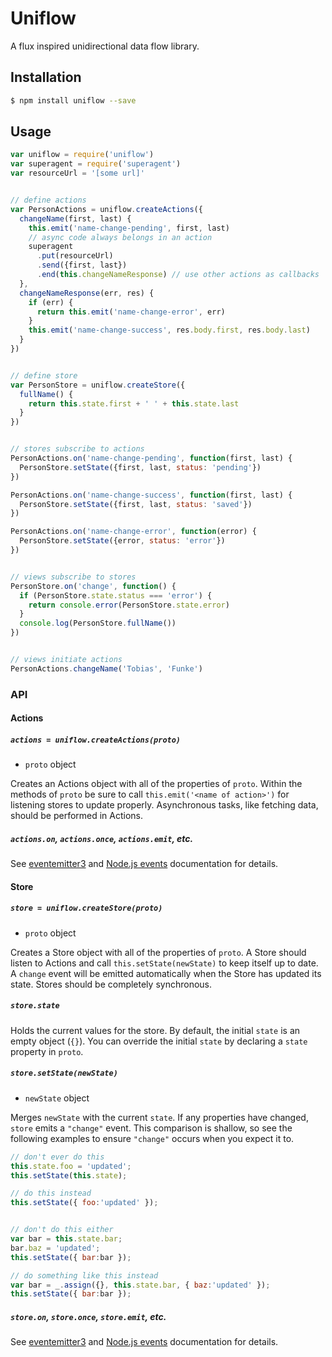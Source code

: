 # Uniflow

A flux inspired unidirectional data flow library.

## Installation

```bash
$ npm install uniflow --save
```

## Usage

```js
var uniflow = require('uniflow')
var superagent = require('superagent')
var resourceUrl = '[some url]'


// define actions
var PersonActions = uniflow.createActions({
  changeName(first, last) {
    this.emit('name-change-pending', first, last)
    // async code always belongs in an action
    superagent
      .put(resourceUrl)
      .send({first, last})
      .end(this.changeNameResponse) // use other actions as callbacks
  },
  changeNameResponse(err, res) {
    if (err) {
      return this.emit('name-change-error', err)
    }
    this.emit('name-change-success', res.body.first, res.body.last)
  }
})


// define store
var PersonStore = uniflow.createStore({
  fullName() {
    return this.state.first + ' ' + this.state.last
  }
})


// stores subscribe to actions
PersonActions.on('name-change-pending', function(first, last) {
  PersonStore.setState({first, last, status: 'pending'})
})

PersonActions.on('name-change-success', function(first, last) {
  PersonStore.setState({first, last, status: 'saved'})
})

PersonActions.on('name-change-error', function(error) {
  PersonStore.setState({error, status: 'error'})
})


// views subscribe to stores
PersonStore.on('change', function() {
  if (PersonStore.state.status === 'error') {
    return console.error(PersonStore.state.error)
  }
  console.log(PersonStore.fullName())
})


// views initiate actions
PersonActions.changeName('Tobias', 'Funke')
```


### API

#### Actions

##### `actions = uniflow.createActions(proto)`

* `proto` object

Creates an Actions object with all of the properties of `proto`. Within the methods of `proto` be sure to call `this.emit('<name of action>')` for listening stores to update properly. Asynchronous tasks, like fetching data, should be performed in Actions.

##### `actions.on`, `actions.once`, `actions.emit`, etc.

See [eventemitter3](https://github.com/primus/eventemitter3) and [Node.js events](https://nodejs.org/api/events.html) documentation for details.


#### Store

##### `store = uniflow.createStore(proto)`

* `proto` object

Creates a Store object with all of the properties of `proto`. A Store should listen to Actions and call `this.setState(newState)` to keep itself up to date. A `change` event will be emitted automatically when the Store has updated its state. Stores should be completely synchronous.

##### `store.state`

Holds the current values for the store. By default, the initial `state` is an empty object (`{}`). You can override the initial `state` by declaring a `state` property in `proto`.

##### `store.setState(newState)`

* `newState` object

Merges `newState` with the current `state`. If any properties have changed, `store` emits a `"change"` event. This comparison is shallow, so see the following examples to ensure `"change"` occurs when you expect it to.

```js
// don't ever do this
this.state.foo = 'updated';
this.setState(this.state);

// do this instead
this.setState({ foo:'updated' });


// don't do this either
var bar = this.state.bar;
bar.baz = 'updated';
this.setState({ bar:bar });

// do something like this instead
var bar = _.assign({}, this.state.bar, { baz:'updated' });
this.setState({ bar:bar });
```

##### `store.on`, `store.once`, `store.emit`, etc.

See [eventemitter3](https://github.com/primus/eventemitter3) and [Node.js events](https://nodejs.org/api/events.html) documentation for details.
